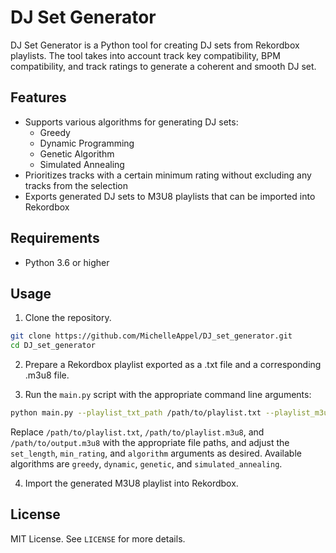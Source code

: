 # DJ Set Generator

DJ Set Generator is a Python tool for creating DJ sets from Rekordbox playlists. The tool takes into account track key compatibility, BPM compatibility, and track ratings to generate a coherent and smooth DJ set.

## Features

-   Supports various algorithms for generating DJ sets:
    -   Greedy
    -   Dynamic Programming
    -   Genetic Algorithm
    -   Simulated Annealing
-   Prioritizes tracks with a certain minimum rating without excluding any tracks from the selection
-   Exports generated DJ sets to M3U8 playlists that can be imported into Rekordbox

## Requirements

-   Python 3.6 or higher

## Usage

1.  Clone the repository.
    
```bash
git clone https://github.com/MichelleAppel/DJ_set_generator.git 
cd DJ_set_generator
```
    
2. Prepare a Rekordbox playlist exported as a .txt file and a corresponding .m3u8 file.
    
3. Run the `main.py` script with the appropriate command line arguments:
    
```bash
python main.py --playlist_txt_path /path/to/playlist.txt --playlist_m3u8_path /path/to/playlist.m3u8 --output_file /path/to/output.m3u8 --set_length 10 --min_rating 3 --algorithm greedy
```

Replace `/path/to/playlist.txt`, `/path/to/playlist.m3u8`, and `/path/to/output.m3u8` with the appropriate file paths, and adjust the `set_length`, `min_rating`, and `algorithm` arguments as desired. Available algorithms are `greedy`, `dynamic`, `genetic`, and `simulated_annealing`.
    
4. Import the generated M3U8 playlist into Rekordbox.

## License

MIT License. See `LICENSE` for more details.

